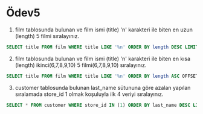 # Ödev5

1) film tablosunda bulunan ve film ismi (title) 'n' karakteri ile biten en uzun (length) 5 filmi sıralayınız.

~~~sql
SELECT title FROM film WHERE title LIKE '%n' ORDER BY length DESC LIMIT 5;
~~~

2) film tablosunda bulunan ve film ismi (title) 'n' karakteri ile biten en kısa (length) ikinci(6,7,8,9,10) 5 filmi(6,7,8,9,10) sıralayınız.

~~~sql
SELECT title FROM film WHERE title LIKE '%n' ORDER BY length ASC OFFSET 5 LIMIT 5;
~~~

3) customer tablosunda bulunan last_name sütununa göre azalan yapılan sıralamada store_id 1 olmak koşuluyla ilk 4 veriyi sıralayınız.

~~~sql
SELECT * FROM customer WHERE store_id IN (1) ORDER BY last_name DESC LIMIT 4;
~~~
